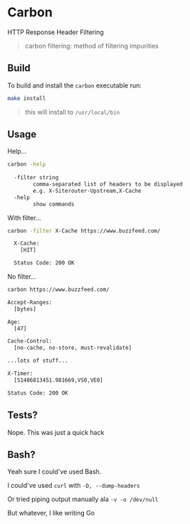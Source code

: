 # Carbon

HTTP Response Header Filtering

> carbon filtering: method of filtering impurities

## Build

To build and install the `carbon` executable run:

```bash
make install
```

> this will install to `/usr/local/bin`

## Usage

Help...

```bash
carbon -help
  
  -filter string
        comma-separated list of headers to be displayed
        e.g. X-Siterouter-Upstream,X-Cache
  -help
        show commands
```

With filter...

```bash
carbon -filter X-Cache https://www.buzzfeed.com/

  X-Cache:
    [HIT]

  Status Code: 200 OK
```

No filter...

```bash
carbon https://www.buzzfeed.com/

Accept-Ranges:
  [bytes]

Age:
  [47]

Cache-Control:
  [no-cache, no-store, must-revalidate]

...lots of stuff...

X-Timer:
  [S1486813451.981669,VS0,VE0]

Status Code: 200 OK
```

## Tests?

Nope. This was just a quick hack

## Bash?

Yeah sure I could've used Bash.

I could've used `curl` with `-D, --dump-headers`

Or tried piping output manually ala `-v -o /dev/null`

But whatever, I like writing Go
